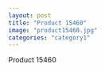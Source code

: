 ```yaml
---
layout: post
title: "Product 15460"
image: "product15460.jpg"
categories: "category1"
---
```

Product 15460
